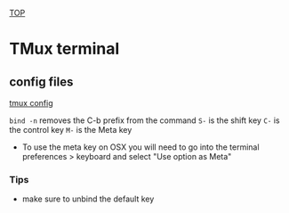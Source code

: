 [TOP](../README.md)

# TMux terminal

## config files
[tmux config](../examples/OsConfig/Nix/.tmux.conf)

```bind -n``` removes the C-b prefix from the command
```S-``` is the shift key
```C-``` is the control key
```M-``` is the Meta key
* To use the meta key on OSX you will need to go into the terminal preferences > keyboard and select "Use option as Meta"

### Tips
* make sure to unbind the default key
